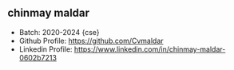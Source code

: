 ## chinmay maldar
- Batch: 2020-2024 {cse}
- Github Profile: https://github.com/Cvmaldar
- Linkedin Profile: https://www.linkedin.com/in/chinmay-maldar-0602b7213
